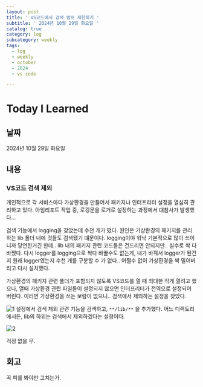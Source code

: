 ```yaml
---
layout: post
title: ' VS코드에서 검색 범위 제한하기 '
subtitle: ' 2024년 10월 29일 화요일 '
catalog: true
category: log
subcategory: weekly
tags:
  - log
  - weekly
  - october
  - 2024
  - vs code

---
```


# Today I Learned

## 날짜

2024년 10월 29일 화요일

## 내용

### VS코드 검색 제외

 개인적으로 각 서비스마다 가상환경을 만들어서 패키지나 인터프리터 설정을 열심히 관리하고 있다. 아임리포트 작업 중, 로깅문을 로거로 설정하는 과정에서 대참사가 발생했다… 

 검색 기능에서 logging을 찾았는데 수천 개가 떴다. 원인은 가상환경의 패키지를 관리하는 lib 폴더 내에 것들도 검색됐기 떄문이다. logging이야 워낙 기본적으로 많이 쓰이니까 당연한거긴 한데.. lib 내의 패키지 관련 코드들은 건드리면 안되지만.. 실수로 싹 다 바꿨다. 다시 logger를 logging으로 싹다 바꿀수도 없는게, 내가 바꿔서 logger가 된건지 원래 logger였는지 수천 개를 구분할 수 가 없다.. 어쩔수 없이 가상환경을 싹 밀어버리고 다시 설치했다. 

 가상환경의 패키지 관련 폴더가 포함되지 않도록 VS코드를 열 때 최대한 작게 열려고 했으나, 열때 가상환경 관련 파일들이 설정되지 않으면 인터프리터가 전역으로 설정되어 버린다. 이러면 가상환경을 쓰는 보람이 없으니.. 검색에서 제외하는 설정을 찾았다.

![1](https://cdn.jsdelivr.net/gh/junsoopooh/junsoopooh.github.io/img/log/2024/log241029/1.webp)
설정에서 검색 제외 관련 기능을 검색하고, `**/lib/**` 을 추가했다. 어느 디렉토리에서든, lib의 하위는 검색에서 제외하겠다는 설정이다.

![2](https://cdn.jsdelivr.net/gh/junsoopooh/junsoopooh.github.io/img/log/2024/log241029/2.webp)

걱정 없을 무.

## 회고

꼭 피를 봐야만 고치는가.